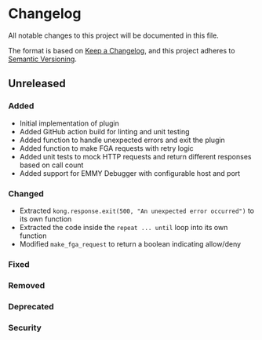 # Changelog

All notable changes to this project will be documented in this file.

The format is based on [Keep a Changelog](https://keepachangelog.com/en/1.1.0/),
and this project adheres to [Semantic Versioning](https://semver.org/spec/v2.0.0.html).

## Unreleased

### Added

- Initial implementation of plugin
- Added GitHub action build for linting and unit testing
- Added function to handle unexpected errors and exit the plugin
- Added function to make FGA requests with retry logic
- Added unit tests to mock HTTP requests and return different responses based on call count
- Added support for EMMY Debugger with configurable host and port

### Changed

- Extracted `kong.response.exit(500, "An unexpected error occurred")` to its own function
- Extracted the code inside the `repeat ... until` loop into its own function
- Modified `make_fga_request` to return a boolean indicating allow/deny

### Fixed

### Removed

### Deprecated

### Security
